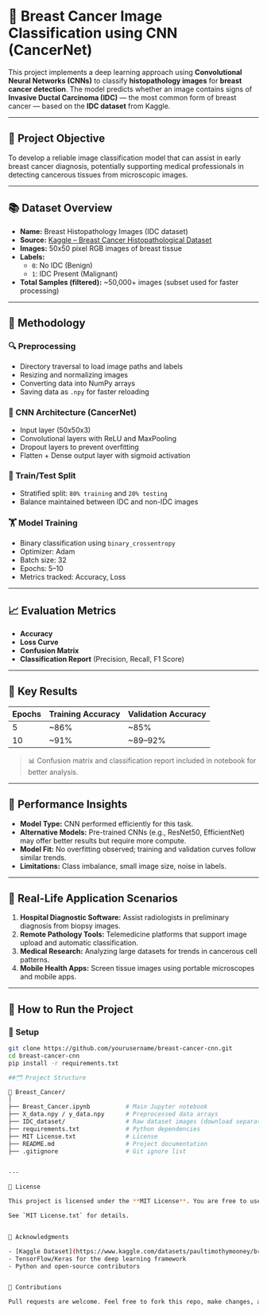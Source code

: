 # 🧠 Breast Cancer Image Classification using CNN (CancerNet)

This project implements a deep learning approach using **Convolutional Neural Networks (CNNs)** to classify **histopathology images** for **breast cancer detection**. The model predicts whether an image contains signs of **Invasive Ductal Carcinoma (IDC)** — the most common form of breast cancer — based on the **IDC dataset** from Kaggle.

---

## 📌 Project Objective

To develop a reliable image classification model that can assist in early breast cancer diagnosis, potentially supporting medical professionals in detecting cancerous tissues from microscopic images.

---

## 📚 Dataset Overview

- **Name:** Breast Histopathology Images (IDC dataset)
- **Source:** [Kaggle – Breast Cancer Histopathological Dataset](https://www.kaggle.com/datasets/paultimothymooney/breast-histopathology-images)
- **Images:** 50x50 pixel RGB images of breast tissue
- **Labels:**
  - `0`: No IDC (Benign)
  - `1`: IDC Present (Malignant)
- **Total Samples (filtered):** ~50,000+ images (subset used for faster processing)

---

## 🧪 Methodology

### 🔍 Preprocessing
- Directory traversal to load image paths and labels
- Resizing and normalizing images
- Converting data into NumPy arrays
- Saving data as `.npy` for faster reloading

### 🧠 CNN Architecture (CancerNet)
- Input layer (50x50x3)
- Convolutional layers with ReLU and MaxPooling
- Dropout layers to prevent overfitting
- Flatten + Dense output layer with sigmoid activation

### 🔀 Train/Test Split
- Stratified split: `80% training` and `20% testing`
- Balance maintained between IDC and non-IDC images

### 🏋️ Model Training
- Binary classification using `binary_crossentropy`
- Optimizer: Adam
- Batch size: 32
- Epochs: 5–10
- Metrics tracked: Accuracy, Loss

---

## 📈 Evaluation Metrics

- **Accuracy**
- **Loss Curve**
- **Confusion Matrix**
- **Classification Report** (Precision, Recall, F1 Score)

---

## 🎯 Key Results

| Epochs | Training Accuracy | Validation Accuracy |
|--------|-------------------|---------------------|
| 5      | ~86%              | ~85%                |
| 10     | ~91%              | ~89–92%             |

> 📊 Confusion matrix and classification report included in notebook for better analysis.

---

## 📌 Performance Insights

- **Model Type:** CNN performed efficiently for this task.
- **Alternative Models:** Pre-trained CNNs (e.g., ResNet50, EfficientNet) may offer better results but require more compute.
- **Model Fit:** No overfitting observed; training and validation curves follow similar trends.
- **Limitations:** Class imbalance, small image size, noise in labels.

---

## 💭 Real-Life Application Scenarios

1. **Hospital Diagnostic Software:** Assist radiologists in preliminary diagnosis from biopsy images.
2. **Remote Pathology Tools:** Telemedicine platforms that support image upload and automatic classification.
3. **Medical Research:** Analyzing large datasets for trends in cancerous cell patterns.
4. **Mobile Health Apps:** Screen tissue images using portable microscopes and mobile apps.

---

## 🧪 How to Run the Project

### 🔧 Setup

```bash
git clone https://github.com/yourusername/breast-cancer-cnn.git
cd breast-cancer-cnn
pip install -r requirements.txt

##🗂️ Project Structure

📁 Breast_Cancer/
│
├── Breast_Cancer.ipynb          # Main Jupyter notebook
├── X_data.npy / y_data.npy      # Preprocessed data arrays
├── IDC_dataset/                 # Raw dataset images (download separately)
├── requirements.txt             # Python dependencies
├── MIT License.txt              # License
├── README.md                    # Project documentation
├── .gitignore                   # Git ignore list


---

🔐 License

This project is licensed under the **MIT License**. You are free to use, modify, and distribute it with attribution.

See `MIT License.txt` for details.


🙌 Acknowledgments

- [Kaggle Dataset](https://www.kaggle.com/datasets/paultimothymooney/breast-histopathology-images)
- TensorFlow/Keras for the deep learning framework
- Python and open-source contributors


🤝 Contributions

Pull requests are welcome. Feel free to fork this repo, make changes, and submit improvements.
